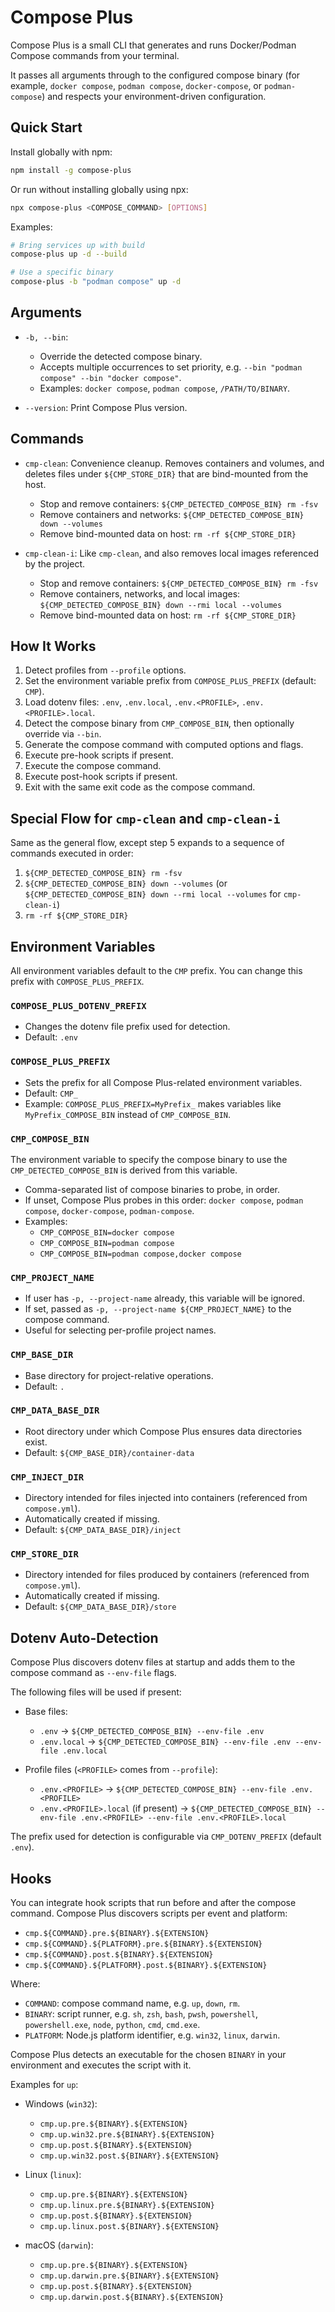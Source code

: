# Compose Plus

Compose Plus is a small CLI that generates and runs Docker/Podman Compose commands from your terminal.

It passes all arguments through to the configured compose binary (for example, `docker compose`, `podman compose`, `docker-compose`, or `podman-compose`) and respects your environment-driven configuration.

## Quick Start

Install globally with npm:

```sh
npm install -g compose-plus
```

Or run without installing globally using npx:

```sh
npx compose-plus <COMPOSE_COMMAND> [OPTIONS]
```

Examples:

```sh
# Bring services up with build
compose-plus up -d --build

# Use a specific binary
compose-plus -b "podman compose" up -d
```

## Arguments

- `-b, --bin`:
  - Override the detected compose binary.
  - Accepts multiple occurrences to set priority, e.g. `--bin "podman compose" --bin "docker compose"`.
  - Examples: `docker compose`, `podman compose`, `/PATH/TO/BINARY`.

- `--version`: Print Compose Plus version.

## Commands

- `cmp-clean`: Convenience cleanup. Removes containers and volumes, and deletes files under `${CMP_STORE_DIR}` that are bind-mounted from the host.
  - Stop and remove containers: `${CMP_DETECTED_COMPOSE_BIN} rm -fsv`
  - Remove containers and networks: `${CMP_DETECTED_COMPOSE_BIN} down --volumes`
  - Remove bind-mounted data on host: `rm -rf ${CMP_STORE_DIR}`

- `cmp-clean-i`: Like `cmp-clean`, and also removes local images referenced by the project.
  - Stop and remove containers: `${CMP_DETECTED_COMPOSE_BIN} rm -fsv`
  - Remove containers, networks, and local images: `${CMP_DETECTED_COMPOSE_BIN} down --rmi local --volumes`
  - Remove bind-mounted data on host: `rm -rf ${CMP_STORE_DIR}`

## How It Works

1. Detect profiles from `--profile` options.
2. Set the environment variable prefix from `COMPOSE_PLUS_PREFIX` (default: `CMP`).
3. Load dotenv files: `.env`, `.env.local`, `.env.<PROFILE>`, `.env.<PROFILE>.local`.
4. Detect the compose binary from `CMP_COMPOSE_BIN`, then optionally override via `--bin`.
5. Generate the compose command with computed options and flags.
6. Execute pre-hook scripts if present.
7. Execute the compose command.
8. Execute post-hook scripts if present.
9. Exit with the same exit code as the compose command.

## Special Flow for `cmp-clean` and `cmp-clean-i`

Same as the general flow, except step 5 expands to a sequence of commands executed in order:

1. `${CMP_DETECTED_COMPOSE_BIN} rm -fsv`
2. `${CMP_DETECTED_COMPOSE_BIN} down --volumes` (or `${CMP_DETECTED_COMPOSE_BIN} down --rmi local --volumes` for `cmp-clean-i`)
3. `rm -rf ${CMP_STORE_DIR}`

## Environment Variables

All environment variables default to the `CMP` prefix. You can change this prefix with `COMPOSE_PLUS_PREFIX`.

### `COMPOSE_PLUS_DOTENV_PREFIX`

- Changes the dotenv file prefix used for detection.
- Default: `.env`

### `COMPOSE_PLUS_PREFIX`

- Sets the prefix for all Compose Plus-related environment variables.
- Default: `CMP_`
- Example: `COMPOSE_PLUS_PREFIX=MyPrefix_` makes variables like `MyPrefix_COMPOSE_BIN` instead of `CMP_COMPOSE_BIN`.

### `CMP_COMPOSE_BIN`

The environment variable to specify the compose binary to use the `CMP_DETECTED_COMPOSE_BIN` is derived from this variable.

- Comma-separated list of compose binaries to probe, in order.
- If unset, Compose Plus probes in this order: `docker compose`, `podman compose`, `docker-compose`, `podman-compose`.
- Examples:
  - `CMP_COMPOSE_BIN=docker compose`
  - `CMP_COMPOSE_BIN=podman compose`
  - `CMP_COMPOSE_BIN=podman compose,docker compose`

### `CMP_PROJECT_NAME`

- If user has `-p, --project-name` already, this variable will be ignored.
- If set, passed as `-p, --project-name ${CMP_PROJECT_NAME}` to the compose command.
- Useful for selecting per-profile project names.

### `CMP_BASE_DIR`

- Base directory for project-relative operations.
- Default: `.`

### `CMP_DATA_BASE_DIR`

- Root directory under which Compose Plus ensures data directories exist.
- Default: `${CMP_BASE_DIR}/container-data`

### `CMP_INJECT_DIR`

- Directory intended for files injected into containers (referenced from `compose.yml`).
- Automatically created if missing.
- Default: `${CMP_DATA_BASE_DIR}/inject`

### `CMP_STORE_DIR`

- Directory intended for files produced by containers (referenced from `compose.yml`).
- Automatically created if missing.
- Default: `${CMP_DATA_BASE_DIR}/store`

## Dotenv Auto-Detection

Compose Plus discovers dotenv files at startup and adds them to the compose command as `--env-file` flags.

The following files will be used if present:

- Base files:
  - `.env` → `${CMP_DETECTED_COMPOSE_BIN} --env-file .env`
  - `.env.local` → `${CMP_DETECTED_COMPOSE_BIN} --env-file .env --env-file .env.local`

- Profile files (`<PROFILE>` comes from `--profile`):
  - `.env.<PROFILE>` → `${CMP_DETECTED_COMPOSE_BIN} --env-file .env.<PROFILE>`
  - `.env.<PROFILE>.local` (if present) → `${CMP_DETECTED_COMPOSE_BIN} --env-file .env.<PROFILE> --env-file .env.<PROFILE>.local`

The prefix used for detection is configurable via `CMP_DOTENV_PREFIX` (default `.env`).

## Hooks

You can integrate hook scripts that run before and after the compose command. Compose Plus discovers scripts per event and platform:

- `cmp.${COMMAND}.pre.${BINARY}.${EXTENSION}`
- `cmp.${COMMAND}.${PLATFORM}.pre.${BINARY}.${EXTENSION}`
- `cmp.${COMMAND}.post.${BINARY}.${EXTENSION}`
- `cmp.${COMMAND}.${PLATFORM}.post.${BINARY}.${EXTENSION}`

Where:

- `COMMAND`: compose command name, e.g. `up`, `down`, `rm`.
- `BINARY`: script runner, e.g. `sh`, `zsh`, `bash`, `pwsh`, `powershell`, `powershell.exe`, `node`, `python`, `cmd`, `cmd.exe`.
- `PLATFORM`: Node.js platform identifier, e.g. `win32`, `linux`, `darwin`.

Compose Plus detects an executable for the chosen `BINARY` in your environment and executes the script with it.

Examples for `up`:

- Windows (`win32`):
  - `cmp.up.pre.${BINARY}.${EXTENSION}`
  - `cmp.up.win32.pre.${BINARY}.${EXTENSION}`
  - `cmp.up.post.${BINARY}.${EXTENSION}`
  - `cmp.up.win32.post.${BINARY}.${EXTENSION}`

- Linux (`linux`):
  - `cmp.up.pre.${BINARY}.${EXTENSION}`
  - `cmp.up.linux.pre.${BINARY}.${EXTENSION}`
  - `cmp.up.post.${BINARY}.${EXTENSION}`
  - `cmp.up.linux.post.${BINARY}.${EXTENSION}`

- macOS (`darwin`):
  - `cmp.up.pre.${BINARY}.${EXTENSION}`
  - `cmp.up.darwin.pre.${BINARY}.${EXTENSION}`
  - `cmp.up.post.${BINARY}.${EXTENSION}`
  - `cmp.up.darwin.post.${BINARY}.${EXTENSION}`
